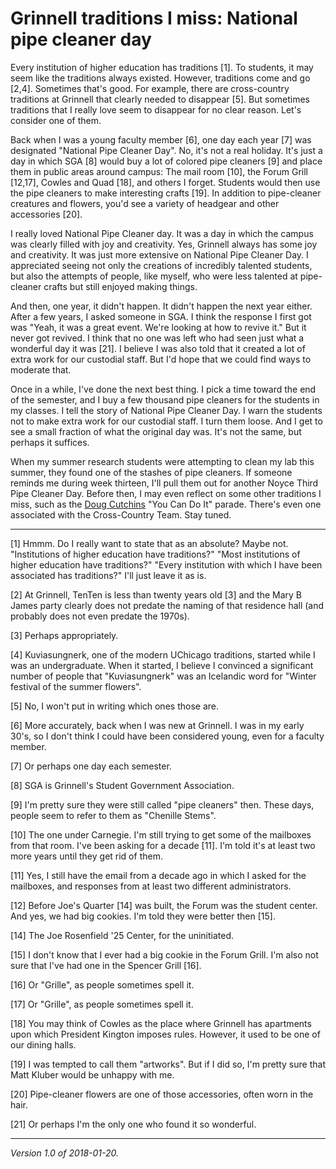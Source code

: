 Grinnell traditions I miss: National pipe cleaner day
=====================================================

Every institution of higher education has traditions [1].  To students,
it may seem like the traditions always existed.  However, traditions
come and go [2,4].  Sometimes that's good.  For example, there are
cross-country traditions at Grinnell that clearly needed to disappear
[5].  But sometimes traditions that I really love seem to disappear for
no clear reason.  Let's consider one of them.

Back when I was a young faculty member [6], one day each year [7] was
designated "National Pipe Cleaner Day".  No, it's not a real holiday.
It's just a day in which SGA [8] would buy a lot of colored pipe cleaners
[9] and place them in public areas around campus: The mail room [10],
the Forum Grill [12,17], Cowles and Quad [18], and others I forget.
Students would then use the pipe cleaners to make interesting crafts
[19].  In addition to pipe-cleaner creatures and flowers, you'd see a
variety of headgear and other accessories [20].

I really loved National Pipe Cleaner day.  It was a day in which the
campus was clearly filled with joy and creativity.  Yes, Grinnell always
has some joy and creativity.  It was just more extensive on National
Pipe Cleaner Day.  I appreciated seeing not only the creations of 
incredibly talented students, but also the attempts of people, like
myself, who were less talented at pipe-cleaner crafts but still enjoyed
making things.

And then, one year, it didn't happen.  It didn't happen the next year
either.  After a few years, I asked someone in SGA.  I think the response
I first got was "Yeah, it was a great event.  We're looking at how to
revive it."  But it never got revived.  I think that no one was left who
had seen just what a wonderful day it was [21].  I believe I was also
told that it created a lot of extra work for our custodial staff.  But
I'd hope that we could find ways to moderate that.

Once in a while, I've done the next best thing.  I pick a time toward
the end of the semester, and I buy a few thousand pipe cleaners for the
students in my classes.  I tell the story of National Pipe Cleaner Day.
I warn the students not to make extra work for our custodial staff.
I turn them loose.  And I get to see a small fraction of what the original
day was.  It's not the same, but perhaps it suffices.

When my summer research students were attempting to clean my lab this
summer, they found one of the stashes of pipe cleaners.  If someone
reminds me during week thirteen, I'll pull them out for another Noyce
Third Pipe Cleaner Day.  Before then, I may even reflect on some other
traditions I miss, such as the [Doug Cutchins](doug-cutchins) "You Can
Do It" parade.  There's even one associated with the Cross-Country Team.
Stay tuned.

---

[1] Hmmm.  Do I really want to state that as an absolute?  Maybe not.
"Institutions of higher education have traditions?"  "Most institutions
of higher education have traditions?"  "Every institution with which I
have been associated has traditions?"  I'll just leave it as is.

[2] At Grinnell, TenTen is less than twenty years old [3] and the
Mary B James party clearly does not predate the naming of that residence
hall (and probably does not even predate the 1970s).

[3] Perhaps appropriately.

[4] Kuviasungnerk, one of the modern UChicago traditions, started while
I was an undergraduate.  When it started, I believe I convinced a significant
number of people that "Kuviasungnerk" was an Icelandic word for "Winter
festival of the summer flowers".

[5] No, I won't put in writing which ones those are.

[6] More accurately, back when I was new at Grinnell. I was in my early
30's, so I don't think I could have been considered young, even for a faculty
member.

[7] Or perhaps one day each semester.

[8] SGA is Grinnell's Student Government Association.

[9] I'm pretty sure they were still called "pipe cleaners" then.  These days,
people seem to refer to them as "Chenille Stems".

[10] The one under Carnegie.  I'm still trying to get some of the mailboxes
from that room.  I've been asking for a decade [11].  I'm told it's at least two
more years until they get rid of them.

[11] Yes, I still have the email from a decade ago in which I asked for
the mailboxes, and responses from at least two different administrators.

[12] Before Joe's Quarter [14] was built, the Forum was the student center.
And yes, we had big cookies.  I'm told they were better then [15].

[14] The Joe Rosenfield '25 Center, for the uninitiated.

[15] I don't know that I ever had a big cookie in the Forum Grill.  I'm
also not sure that I've had one in the Spencer Grill [16].

[16] Or "Grille", as people sometimes spell it.

[17] Or "Grille", as people sometimes spell it.

[18] You may think of Cowles as the place where Grinnell has apartments
upon which President Kington imposes rules.  However, it used to be one of
our dining halls.

[19] I was tempted to call them "artworks".  But if I did so, I'm pretty
sure that Matt Kluber would be unhappy with me.

[20] Pipe-cleaner flowers are one of those accessories, often worn in
the hair.

[21] Or perhaps I'm the only one who found it so wonderful.

---

*Version 1.0 of 2018-01-20.*
